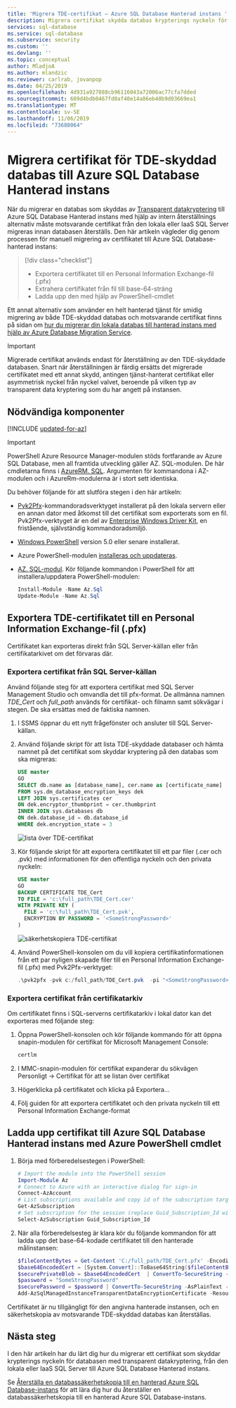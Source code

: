 ```yaml
---
title: 'Migrera TDE-certifikat – Azure SQL Database Hanterad instans '
description: Migrera certifikat skydda databas krypterings nyckeln för en databas med transparent data kryptering till Azure SQL Database Hanterad instans
services: sql-database
ms.service: sql-database
ms.subservice: security
ms.custom: ''
ms.devlang: ''
ms.topic: conceptual
author: MladjoA
ms.author: mlandzic
ms.reviewer: carlrab, jovanpop
ms.date: 04/25/2019
ms.openlocfilehash: 4d931a927888cb96116043a72006ac77cfa7dded
ms.sourcegitcommit: 609d4bdb0467fd0af40e14a86eb40b9d03669ea1
ms.translationtype: MT
ms.contentlocale: sv-SE
ms.lasthandoff: 11/06/2019
ms.locfileid: "73688064"
---
```

# <a name="migrate-certificate-of-tde-protected-database-to-azure-sql-database-managed-instance"></a>Migrera certifikat för TDE-skyddad databas till Azure SQL Database Hanterad instans

När du migrerar en databas som skyddas av [Transparent datakryptering](https://docs.microsoft.com/sql/relational-databases/security/encryption/transparent-data-encryption) till Azure SQL Database Hanterad instans med hjälp av intern återställnings alternativ måste motsvarande certifikat från den lokala eller IaaS SQL Server migreras innan databasen återställs. Den här artikeln vägleder dig genom processen för manuell migrering av certifikatet till Azure SQL Database-hanterad instans:

> [!div class="checklist"]
> * Exportera certifikatet till en Personal Information Exchange-fil (.pfx)
> * Extrahera certifikatet från fil till base-64-sträng
> * Ladda upp den med hjälp av PowerShell-cmdlet

Ett annat alternativ som använder en helt hanterad tjänst för smidig migrering av både TDE-skyddad databas och motsvarande certifikat finns på sidan om [hur du migrerar din lokala databas till hanterad instans med hjälp av Azure Database Migration Service](../dms/tutorial-sql-server-to-managed-instance.md).

> [!IMPORTANT]
> Migrerade certifikat används endast för återställning av den TDE-skyddade databasen. Snart när återställningen är färdig ersätts det migrerade certifikatet med ett annat skydd, antingen tjänst-hanterat certifikat eller asymmetrisk nyckel från nyckel valvet, beroende på vilken typ av transparent data kryptering som du har angett på instansen.

## <a name="prerequisites"></a>Nödvändiga komponenter

[!INCLUDE [updated-for-az](../../includes/updated-for-az.md)]
> [!IMPORTANT]
> PowerShell Azure Resource Manager-modulen stöds fortfarande av Azure SQL Database, men all framtida utveckling gäller AZ. SQL-modulen. De här cmdletarna finns i [AzureRM. SQL](https://docs.microsoft.com/powershell/module/AzureRM.Sql/). Argumenten för kommandona i AZ-modulen och i AzureRm-modulerna är i stort sett identiska.

Du behöver följande för att slutföra stegen i den här artikeln:

- [Pvk2Pfx](https://docs.microsoft.com/windows-hardware/drivers/devtest/pvk2pfx)-kommandoradsverktyget installerat på den lokala servern eller en annan dator med åtkomst till det certifikat som exporterats som en fil. Pvk2Pfx-verktyget är en del av [Enterprise Windows Driver Kit](https://docs.microsoft.com/windows-hardware/drivers/download-the-wdk), en fristående, självständig kommandoradsmiljö.
- [Windows PowerShell](https://docs.microsoft.com/powershell/scripting/setup/installing-windows-powershell) version 5.0 eller senare installerat.
- Azure PowerShell-modulen [installeras och uppdateras](https://docs.microsoft.com/powershell/azure/install-az-ps).
- [AZ. SQL-modul](https://www.powershellgallery.com/packages/Az.Sql).
  Kör följande kommandon i PowerShell för att installera/uppdatera PowerShell-modulen:

   ```powershell
   Install-Module -Name Az.Sql
   Update-Module -Name Az.Sql
   ```

## <a name="export-tde-certificate-to-a-personal-information-exchange-pfx-file"></a>Exportera TDE-certifikatet till en Personal Information Exchange-fil (.pfx)

Certifikatet kan exporteras direkt från SQL Server-källan eller från certifikatarkivet om det förvaras där.

### <a name="export-certificate-from-the-source-sql-server"></a>Exportera certifikat från SQL Server-källan

Använd följande steg för att exportera certifikat med SQL Server Management Studio och omvandla det till pfx-format. De allmänna namnen *TDE_Cert* och *full_path* används för certifikat- och filnamn samt sökvägar i stegen. De ska ersättas med de faktiska namnen.

1. I SSMS öppnar du ett nytt frågefönster och ansluter till SQL Server-källan.
2. Använd följande skript för att lista TDE-skyddade databaser och hämta namnet på det certifikat som skyddar kryptering på den databas som ska migreras:

   ```sql
   USE master
   GO
   SELECT db.name as [database_name], cer.name as [certificate_name]
   FROM sys.dm_database_encryption_keys dek
   LEFT JOIN sys.certificates cer
   ON dek.encryptor_thumbprint = cer.thumbprint
   INNER JOIN sys.databases db
   ON dek.database_id = db.database_id
   WHERE dek.encryption_state = 3
   ```

   ![lista över TDE-certifikat](./media/sql-database-managed-instance-migrate-tde-certificate/onprem-certificate-list.png)

3. Kör följande skript för att exportera certifikatet till ett par filer (.cer och .pvk) med informationen för den offentliga nyckeln och den privata nyckeln:

   ```sql
   USE master
   GO
   BACKUP CERTIFICATE TDE_Cert
   TO FILE = 'c:\full_path\TDE_Cert.cer'
   WITH PRIVATE KEY (
     FILE = 'c:\full_path\TDE_Cert.pvk',
     ENCRYPTION BY PASSWORD = '<SomeStrongPassword>'
   )
   ```

   ![säkerhetskopiera TDE-certifikat](./media/sql-database-managed-instance-migrate-tde-certificate/backup-onprem-certificate.png)

4. Använd PowerShell-konsolen om du vill kopiera certifikatinformationen från ett par nyligen skapade filer till en Personal Information Exchange-fil (.pfx) med Pvk2Pfx-verktyget:

   ```powershell
   .\pvk2pfx -pvk c:/full_path/TDE_Cert.pvk  -pi "<SomeStrongPassword>" -spc c:/full_path/TDE_Cert.cer -pfx c:/full_path/TDE_Cert.pfx
   ```

### <a name="export-certificate-from-certificate-store"></a>Exportera certifikat från certifikatarkiv

Om certifikatet finns i SQL-serverns certifikatarkiv i lokal dator kan det exporteras med följande steg:

1. Öppna PowerShell-konsolen och kör följande kommando för att öppna snapin-modulen för certifikat för Microsoft Management Console:

   ```powershell
   certlm
   ```

2. I MMC-snapin-modulen för certifikat expanderar du sökvägen Personligt -> Certifikat för att se listan över certifikat

3. Högerklicka på certifikatet och klicka på Exportera…

4. Följ guiden för att exportera certifikatet och den privata nyckeln till ett Personal Information Exchange-format

## <a name="upload-certificate-to-azure-sql-database-managed-instance-using-azure-powershell-cmdlet"></a>Ladda upp certifikat till Azure SQL Database Hanterad instans med Azure PowerShell cmdlet

1. Börja med förberedelsestegen i PowerShell:

   ```powershell
   # Import the module into the PowerShell session
   Import-Module Az
   # Connect to Azure with an interactive dialog for sign-in
   Connect-AzAccount
   # List subscriptions available and copy id of the subscription target Managed Instance belongs to
   Get-AzSubscription
   # Set subscription for the session (replace Guid_Subscription_Id with actual subscription id)
   Select-AzSubscription Guid_Subscription_Id
   ```

2. När alla förberedelsesteg är klara kör du följande kommandon för att ladda upp det base-64-kodade certifikatet till den hanterade målinstansen:

   ```powershell
   $fileContentBytes = Get-Content 'C:/full_path/TDE_Cert.pfx' -Encoding Byte
   $base64EncodedCert = [System.Convert]::ToBase64String($fileContentBytes)
   $securePrivateBlob = $base64EncodedCert  | ConvertTo-SecureString -AsPlainText -Force
   $password = "SomeStrongPassword"
   $securePassword = $password | ConvertTo-SecureString -AsPlainText -Force
   Add-AzSqlManagedInstanceTransparentDataEncryptionCertificate -ResourceGroupName "<ResourceGroupName>" -ManagedInstanceName "<ManagedInstanceName>" -PrivateBlob $securePrivateBlob -Password $securePassword
   ```

Certifikatet är nu tillgängligt för den angivna hanterade instansen, och en säkerhetskopia av motsvarande TDE-skyddad databas kan återställas.

## <a name="next-steps"></a>Nästa steg

I den här artikeln har du lärt dig hur du migrerar ett certifikat som skyddar krypterings nyckeln för databasen med transparent datakryptering, från den lokala eller IaaS SQL Server till Azure SQL Database Hanterad instans.

Se [Återställa en databassäkerhetskopia till en hanterad Azure SQL Database-instans](sql-database-managed-instance-get-started-restore.md) för att lära dig hur du återställer en databassäkerhetskopia till en hanterad Azure SQL Database-instans.
